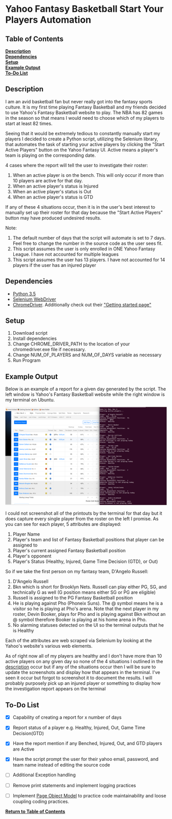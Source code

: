 # Yahoo Fantasy Basketball Start Your Players Automation

## Table of Contents

**[Description](#description)**<br>
**[Dependencies](#dependencies)**<br>
**[Setup](#setup)**<br>
**[Example Output](#example-output)**<br>
**[To-Do List](#to-do-list)**<br>

## Description

I am an avid basketball fan but never really got into the fantasy sports culture. It is my first time playing Fantasy Basketball and my friends decided to use Yahoo's Fantasy Basketball website to play. The NBA has 82 games in the season so that means I would need to choose which of my players to start at least 82 times. 

Seeing that it would be extremely tedious to constantly manually start my players I decided to create a Python script, utilizing the Selenium library, that automates the task of starting your active players by clicking the "Start Active Players" button on the Yahoo Fantasy UI. Active means a player's team is playing on the corresponding date.

4 cases where the report will tell the user to investigate their roster:
1. When an active player is on the bench. This will only occur if more than 10 players are active for that day.
2. When an active player's status is Injured
3. When an active player's status is Out
4. When an active player's status is GTD

If any of these 4 situations occur, then it is in the user's best interest to manually set up their roster for that day because the "Start Active Players" button may have produced undesired results.

Note:
1. The default number of days that the script will automate is set to 7 days. Feel free to change the number in the source code as the user sees fit.
2. This script assumes the user is only enrolled in ONE Yahoo Fantasy League. I have not accounted for multiple leagues
3. This script assumes the user has 13 players. I have not accounted for 14 players if the user has an injured player

## Dependencies
* [Python 3.5](https://www.python.org/downloads/release/python-350/)
* [Selenium WebDriver](http://www.seleniumhq.org/download/)
* [ChromeDriver](https://sites.google.com/a/chromium.org/chromedriver/downloads). Additionally check out their ["Getting started page"](https://sites.google.com/a/chromium.org/chromedriver/getting-started) 

## Setup
1. Download script
2. Install dependencies
3. Change CHROME_DRIVER_PATH to the location of your chromedriver.exe file if necessary.
4. Change NUM_OF_PLAYERS and NUM_OF_DAYS variable as necessary
5. Run Program

## Example Output

Below is an example of a report for a given day generated by the script. The left window is Yahoo's Fantasy Basketball website while the right window is my terminal on Ubuntu.

![alt text](/examples/report.png)

I could not screenshot all of the printouts by the terminal for that day but it does capture every single player from the roster on the left I promise. As you can see for each player, 5 attributes are displayed:
1. Player Name
2. Player's team and list of Fantasy Basketball positions that player can be assigned to 
3. Player's current assigned Fantasy Basketball position
4. Player's opponent
5. Player's Status (Healthy, Injured, Game Time Decision (GTD), or Out)

So if we take the first person on my fantasy team, D'Angelo Russell:
1. D'Angelo Russell
2. Bkn which is short for Brooklyn Nets. Russell can play either PG, SG, and technically G as well (G position means either SG or PG are eligible) 
3. Russell is assigned to the PG Fantasy Basketball position
4. He is playing against Pho (Phoneix Suns). The @ symbol means he is a visitor so he is playing at Pho's arena. Note that the next player in my roster, Devin Booker, plays for Pho and is playing against Bkn without an @ symbol therefore Booker is playing at his home arena in Pho.
5. No alarming statuses detected on the UI so the terminal outputs that he is Healthy

Each of the attributes are web scraped via Selenium by looking at the Yahoo's website's various web elements.

As of right now all of my players are healthy and I don't have more than 10 active players on any given day so none of the 4 situations I outlined in the [description](#description) occur but if any of the situations occur then I will be sure to update the screenshots and display how that appears in the terminal. I've seen it occur but forgot to screenshot it to document the results. I will probably purposely pick up an injured player or something to display how the investigation report appears on the terminal

## To-Do List

- [x] Capability of creating a report for x number of days
- [x] Report status of a player e.g. Healthy, Injured, Out, Game Time Decision(GTD)
- [x] Have the report mention if any Benched, Injured, Out, and GTD players are Active
- [x] Have the script prompt the user for their yahoo email, password, and team name instead of editing the source code
- [ ] Additional Exception handling
- [ ] Remove print statements and implement logging practices
- [ ] Implement [Page Object Model](https://www.toptal.com/selenium/test-automation-in-selenium-using-page-object-model-and-page-factory) to practice code maintainability and loose coupling coding practices.


**[Return to Table of Contents](#table-of-contents)**